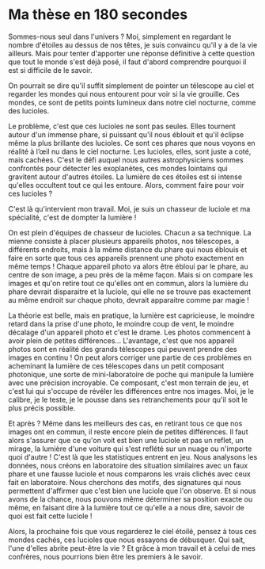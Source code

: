 Ma thèse en 180 secondes
========================

Sommes-nous seul dans l'univers ? Moi, simplement en regardant le nombre d'étoiles au dessus de nos têtes, je suis convaincu qu'il y a de la vie ailleurs. Mais pour tenter d'apporter une réponse définitive à cette question que tout le monde s'est déjà posé, il faut d'abord comprendre pourquoi il est si difficile de le savoir.

On pourrait se dire qu'il suffit simplement de pointer un télescope au ciel et regarder les mondes qui nous entourent pour voir si la vie grouille. Ces mondes, ce sont de petits points lumineux dans notre ciel nocturne, comme des lucioles.  

Le problème, c'est que ces lucioles ne sont pas seules. Elles tournent autour d'un immense phare, si puissant qu'il nous éblouit et qu'il éclipse même la plus brillante des lucioles. Ce sont ces phares que nous voyons en réalité à l’œil nu dans le ciel nocturne. Les lucioles, elles, sont juste a coté, mais cachées. C'est le défi auquel nous autres astrophysiciens sommes confrontés pour détecter les exoplanètes, ces mondes lointains qui gravitent autour d'autres étoiles. La lumière de ces étoiles est si intense qu'elles occultent tout ce qui les entoure. Alors, comment faire pour voir ces lucioles ?  

C'est là qu'intervient mon travail. Moi, je suis un chasseur de luciole et ma spécialité, c'est de dompter la lumière !  

On est plein d'équipes de chasseur de lucioles. Chacun a sa technique. La mienne consiste à placer plusieurs appareils photos, nos télescopes, a différents endroits, mais à la même distance du phare qui nous éblouis et faire en sorte que tous ces appareils prennent une photo exactement en même temps ! Chaque appareil photo va alors être ébloui par le phare, au centre de son image, a peu près de la même façon. Mais si on compare les images et qu'on retire tout ce qu'elles ont en commun, alors la lumière du phare devrait disparaitre et la luciole, qui elle ne se trouve pas exactement au même endroit sur chaque photo, devrait apparaitre comme par magie !  

La théorie est belle, mais en pratique, la lumière est capricieuse, le moindre retard dans la prise d'une photo, le moindre coup de vent, le moindre décalage d'un appareil photo et c'est le drame. Les photos commencent à avoir plein de petites différences... L'avantage, c'est que nos appareil photos sont en réalité des grands télescopes qui peuvent prendre des images en continu ! On peut alors corriger une partie de ces problèmes en acheminant la lumière de ces télescopes dans un petit composant photonique, une sorte de mini-laboratoire de poche qui manipule la lumière avec une précision incroyable. Ce composant, c'est mon terrain de jeu, et c'est lui qui s'occupe de révéler les différences entre nos images. Moi, je le calibre, je le teste, je le pousse dans ses retranchements pour qu'il soit le plus précis possible.

Et après ? Même dans les meilleurs des cas, en retirant tous ce que nos images ont en commun, il reste encore plein de petites différences. Il faut alors s'assurer que ce qu'on voit est bien une luciole et pas un reflet, un mirage, la lumière d'une voiture qui s'est reflété sur un nuage ou n'importe quoi d'autre ! C'est là que les statistiques entrent en jeu. Nous analysons les données, nous créons en laboratoire des situation similaires avec un faux phare et une fausse luciole et nous comparons les vrais clichés avec ceux fait en laboratoire. Nous cherchons des motifs, des signatures qui nous permettent d'affirmer que c'est bien une luciole que l'on observe. Et si nous avons de la chance, nous pouvons même déterminer sa position exacte ou même, en faisant dire à la lumière tout ce qu'elle a a nous dire, savoir de quoi est fait cette luciole !  

Alors, la prochaine fois que vous regarderez le ciel étoilé, pensez à tous ces mondes cachés, ces lucioles que nous essayons de débusquer. Qui sait, l'une d'elles abrite peut-être la vie ? Et grâce à mon travail et à celui de mes confrères, nous pourrions bien être les premiers à le savoir.
